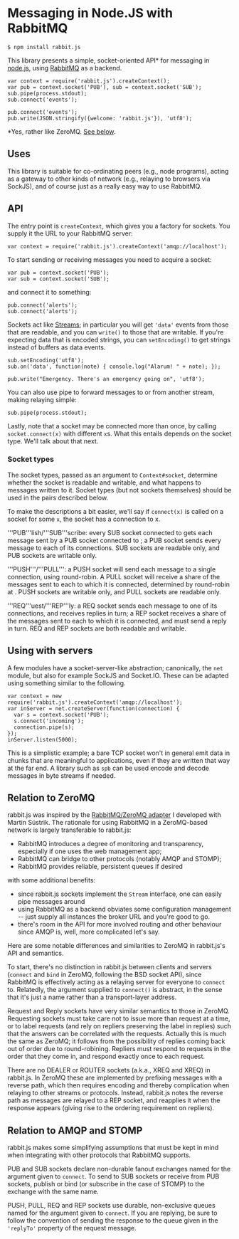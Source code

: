 # Messaging in Node.JS with RabbitMQ

    $ npm install rabbit.js

This library presents a simple, socket-oriented API* for messaging in
[node.js](http://nodejs.org/), using
[RabbitMQ](http://www.rabbitmq.com/) as a backend.

    var context = require('rabbit.js').createContext();
    var pub = context.socket('PUB'), sub = context.socket('SUB');
    sub.pipe(process.stdout);
    sub.connect('events');

    pub.connect('events');
    pub.write(JSON.stringify({welcome: 'rabbit.js'}), 'utf8');


*Yes, rather like ZeroMQ. [See below](#zeromq).

## Uses

This library is suitable for co-ordinating peers (e.g., node
programs), acting as a gateway to other kinds of network (e.g.,
relaying to browsers via SockJS), and of course just as a really easy
way to use RabbitMQ.

## API

The entry point is `createContext`, which gives you a factory for
sockets. You supply it the URL to your RabbitMQ server:

    var context = require('rabbit.js').createContext('amqp://localhost');

To start sending or receiving messages you need to acquire a socket:

    var pub = context.socket('PUB');
    var sub = context.socket('SUB');

and connect it to something:

    pub.connect('alerts');
    sub.connect('alerts');

Sockets act like
[Streams](http://nodejs.org/docs/latest/api/streams.html); in
particular you will get `'data'` events from those that are readable,
and you can `write()` to those that are writable. If you're expecting
data that is encoded strings, you can `setEncoding()` to get strings
instead of buffers as data events.

    sub.setEncoding('utf8');
    sub.on('data', function(note) { console.log("Alarum! " + note); });
    
    pub.write("Emergency. There's an emergency going on", 'utf8');

You can also use pipe to forward messages to or from another stream,
making relaying simple:

    sub.pipe(process.stdout);

Lastly, note that a socket may be connected more than once, by calling
`socket.connect(x)` with different `x`s. What this entails depends on
the socket type. We'll talk about that next.

### Socket types

The socket types, passed as an argument to `Context#socket`, determine
whether the socket is readable and writable, and what happens to
messages written to it. Socket types (but not sockets themselves)
should be used in the pairs described below.

To make the descriptions a bit easier, we'll say if
`connect(x)` is called on a socket for some `x`, the socket has a
connection to x.

'''PUB'''lish/'''SUB'''scribe: every SUB socket connected to <x> gets
each message sent by a PUB socket connected to <x>; a PUB socket
sends every message to each of its connections. SUB sockets are
readable only, and PUB sockets are writable only.

'''PUSH'''/'''PULL''': a PUSH socket will send each message to a
single connection, using round-robin. A PULL socket will receive a
share of the messages sent to each <y> to which it is connected,
determined by round-robin at <y>. PUSH sockets are writable only, and
PULL sockets are readable only.

'''REQ'''uest/'''REP'''ly: a REQ socket sends each message to one of
its connections, and receives replies in turn; a REP socket receives a
share of the messages sent to each <y> to which it is connected, and
must send a reply in turn. REQ and REP sockets are both readable and
writable.

## Using with servers

A few modules have a socket-server-like abstraction; canonically, the
`net` module, but also for example SockJS and Socket.IO. These can be
adapted using something similar to the following.

    var context = new require('rabbit.js').createContext('amqp://localhost');
    var inServer = net.createServer(function(connection) {
      var s = context.socket('PUB');
      s.connect('incoming');
      connection.pipe(s);
    });
    inServer.listen(5000);

This is a simplistic example; a bare TCP socket won't in general emit
data in chunks that are meaningful to applications, even if they are
written that way at the far end. A library such as `spb` can be used
encode and decode messages in byte streams if needed.

## <a name="zeromq"></a>Relation to ZeroMQ

rabbit.js was inspired by the [RabbitMQ/ZeroMQ
adapter](http://github.com/rabbitmq/rmq-0mq/) I developed with Martin
Sústrik. The rationale for using RabbitMQ in a ZeroMQ-based network is
largely transferable to rabbit.js:

 * RabbitMQ introduces a degree of monitoring and transparency,
   especially if one uses the web management app;
 * RabbitMQ can bridge to other protocols (notably AMQP and STOMP);
 * RabbitMQ provides reliable, persistent queues if desired

with some additional benefits:

 * since rabbit.js sockets implement the `Stream` interface, one
   can easily pipe messages around
 * using RabbitMQ as a backend obviates some configuration management
   -- just supply all instances the broker URL and you're good to go.
 * there's room in the API for more involved routing and other
   behaviour since AMQP is, well, more complicated let's say.

Here are some notable differences and similarities to ZeroMQ in
rabbit.js's API and semantics.

To start, there's no distinction in rabbit.js between clients and
servers (`connect` and `bind` in ZeroMQ, following the BSD socket
API), since RabbitMQ is effectively acting as a relaying server for
everyone to `connect` to. Relatedly, the argument supplied to
`connect()` is abstract, in the sense that it's just a name rather
than a transport-layer address.

Request and Reply sockets have very similar semantics to those in
ZeroMQ. Requesting sockets must take care not to issue more than
request at a time, or to label requests (and rely on repliers
preserving the label in replies) such that the answers can be
correlated with the requests. Actually this is much the same as
ZeroMQ; it follows from the possibility of replies coming back out of
order due to round-robining. Repliers must respond to requests in the
order that they come in, and respond exactly once to each request.

There are no DEALER or ROUTER sockets (a.k.a., XREQ and XREQ) in
rabbit.js. In ZeroMQ these are implemented by prefixing messages with
a reverse path, which then requires encoding and thereby complication
when relaying to other streams or protocols. Instead, rabbit.js notes
the reverse path as messages are relayed to a REP socket, and
reapplies it when the response appears (giving rise to the ordering
requirement on repliers).

## Relation to AMQP and STOMP

rabbit.js makes some simplifying assumptions that must be kept in mind
when integrating with other protocols that RabbitMQ supports.

PUB and SUB sockets declare non-durable fanout exchanges named for the
argument given to `connect`. To send to SUB sockets or receive from
PUB sockets, publish or bind (or subscribe in the case of STOMP) to
the exchange with the same name.

PUSH, PULL, REQ and REP sockets use durable, non-exclusive queues
named for the argument given to `connect`. If you are replying, be
sure to follow the convention of sending the response to the queue
given in the `'replyTo'` property of the request message.
